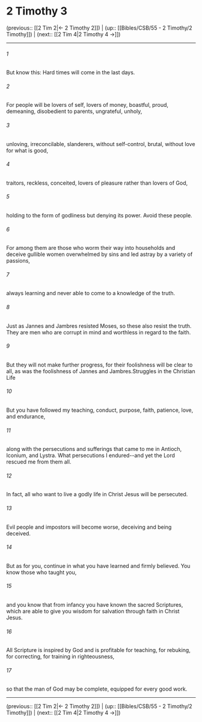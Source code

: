 # 2 Timothy 3

(previous:: [[2 Tim 2|← 2 Timothy 2]]) | (up:: [[Bibles/CSB/55 - 2 Timothy/2 Timothy]]) | (next:: [[2 Tim 4|2 Timothy 4 →]])

***


###### 1 
But know this: Hard times will come in the last days. 

###### 2 
For people will be lovers of self, lovers of money, boastful, proud, demeaning, disobedient to parents, ungrateful, unholy, 

###### 3 
unloving, irreconcilable, slanderers, without self-control, brutal, without love for what is good, 

###### 4 
traitors, reckless, conceited, lovers of pleasure rather than lovers of God, 

###### 5 
holding to the form of godliness but denying its power. Avoid these people. 

###### 6 
For among them are those who worm their way into households and deceive gullible women overwhelmed by sins and led astray by a variety of passions, 

###### 7 
always learning and never able to come to a knowledge of the truth. 

###### 8 
Just as Jannes and Jambres resisted Moses, so these also resist the truth. They are men who are corrupt in mind and worthless in regard to the faith. 

###### 9 
But they will not make further progress, for their foolishness will be clear to all, as was the foolishness of Jannes and Jambres.Struggles in the Christian Life 

###### 10 
But you have followed my teaching, conduct, purpose, faith, patience, love, and endurance, 

###### 11 
along with the persecutions and sufferings that came to me in Antioch, Iconium, and Lystra. What persecutions I endured--and yet the Lord rescued me from them all. 

###### 12 
In fact, all who want to live a godly life in Christ Jesus will be persecuted. 

###### 13 
Evil people and impostors will become worse, deceiving and being deceived. 

###### 14 
But as for you, continue in what you have learned and firmly believed. You know those who taught you, 

###### 15 
and you know that from infancy you have known the sacred Scriptures, which are able to give you wisdom for salvation through faith in Christ Jesus. 

###### 16 
All Scripture is inspired by God and is profitable for teaching, for rebuking, for correcting, for training in righteousness, 

###### 17 
so that the man of God may be complete, equipped for every good work.

***

(previous:: [[2 Tim 2|← 2 Timothy 2]]) | (up:: [[Bibles/CSB/55 - 2 Timothy/2 Timothy]]) | (next:: [[2 Tim 4|2 Timothy 4 →]])

